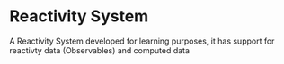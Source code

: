 # Reactivity System
A Reactivity System developed for learning purposes, it has support for reactivty data (Observables) and computed data
